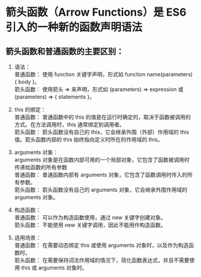 # 箭头函数（Arrow Functions）是 ES6 引入的一种新的函数声明语法

## 箭头函数和普通函数的主要区别：
1. 语法：    
普通函数： 使用 function 关键字声明，形式如 function name(parameters) { body }。      
箭头函数： 使用箭头 => 来声明，形式如 (parameters) => expression 或 (parameters) => { statements }。    
2. this 的绑定：  
普通函数： 普通函数中的 this 的值是在运行时确定的，取决于函数被调用的方式。在方法调用时，this 通常绑定到调用者。    
箭头函数： 箭头函数没有自己的 this，它会继承外围（外部）作用域的 this 值。箭头函数内部的 this 始终指向定义时所在的作用域的 this。    

3. arguments 对象：  
arguments 对象是在函数内部可用的一个局部对象，它包含了函数被调用时传递给函数的所有参数  
普通函数： 普通函数内部有 arguments 对象，它包含了函数调用时传入的所有参数。     
箭头函数： 箭头函数没有自己的 arguments 对象，它会继承外围作用域的 arguments 对象。    

4. 构造函数：  
普通函数： 可以作为构造函数使用，通过 new 关键字创建对象。    
箭头函数： 不能使用 new 关键字调用，因此不能用作构造函数。    

5. 适用场景：  
普通函数： 在需要动态绑定 this 或使用 arguments 对象时，以及作为构造函数时。    
箭头函数： 在需要保持词法作用域的情况下，简化函数表达式，并且不需要使用 this 或 arguments 对象时。    